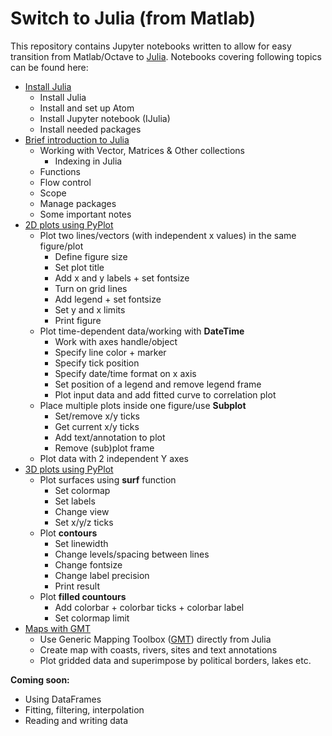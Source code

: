 # Switch to Julia (from Matlab)
This repository contains Jupyter notebooks written to allow for easy transition from Matlab/Octave to [Julia](https://julialang.org). Notebooks covering following topics can be found here:
* [Install Julia](notebooks/Install_Julia.ipynb)
	* Install Julia
	* Install and set up Atom
	* Install Jupyter notebook (IJulia)
	* Install needed packages
* [Brief introduction to Julia](notebooks/JuliaIntro.ipynb)
	* Working with Vector, Matrices & Other collections
		* Indexing in Julia
	* Functions
	* Flow control
	* Scope
	* Manage packages
	* Some important notes
* [2D plots using PyPlot](notebooks/2D_PyPlot.ipynb)
	* Plot two lines/vectors (with independent x values) in the same figure/plot
		* Define figure size
		* Set plot title
		* Add x and y labels + set fontsize
		* Turn on grid lines
		* Add legend + set fontsize
		* Set y and x limits
		* Print figure
	* Plot time-dependent data/working with **DateTime**
		* Work with axes handle/object
		* Specify line color + marker
		* Specify tick position
		* Specify date/time format on x axis
		* Set position of a legend and remove legend frame
		* Plot input data and add fitted curve to correlation plot
	* Place multiple plots inside one figure/use **Subplot**
		* Set/remove x/y ticks
		* Get current x/y ticks
		* Add text/annotation to plot
		* Remove (sub)plot frame
	* Plot data with 2 independent Y axes
* [3D plots using PyPlot](notebooks/3D_PyPlot.ipynb)
	* Plot surfaces using **surf** function
		* Set colormap
		* Set labels
		* Change view
		* Set x/y/z ticks
	* Plot **contours**
		* Set linewidth
		* Change levels/spacing between lines
		* Change fontsize
		* Change label precision
		* Print result
	* Plot **filled countours**
		* Add colorbar + colorbar ticks + colorbar label
		* Set colormap limit
* [Maps with GMT](notebooks/GMT_Maps.ipynb)
	* Use Generic Mapping Toolbox ([GMT](http://gmt.soest.hawaii.edu)) directly from Julia
	* Create map with coasts, rivers, sites and text annotations
	* Plot gridded data and superimpose by political borders, lakes etc.

**Coming soon:**
* Using DataFrames
* Fitting, filtering, interpolation
* Reading and writing data
